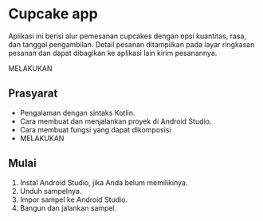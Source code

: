 Cupcake app
=================================

Aplikasi ini berisi alur pemesanan cupcakes dengan opsi kuantitas, rasa, dan tanggal pengambilan.
Detail pesanan ditampilkan pada layar ringkasan pesanan dan dapat dibagikan ke aplikasi lain
kirim pesanannya.

MELAKUKAN


Prasyarat
--------------
* Pengalaman dengan sintaks Kotlin.
* Cara membuat dan menjalankan proyek di Android Studio.
* Cara membuat fungsi yang dapat dikomposisi
* MELAKUKAN


Mulai
---------------
1. Instal Android Studio, jika Anda belum memilikinya.
2. Unduh sampelnya.
3. Impor sampel ke Android Studio.
4. Bangun dan jalankan sampel.
